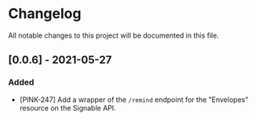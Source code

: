 # Changelog
All notable changes to this project will be documented in this file.

## [0.0.6] - 2021-05-27

### Added
- [PINK-247] Add a wrapper of the `/remind` endpoint for the "Envelopes" resource on the Signable API.
